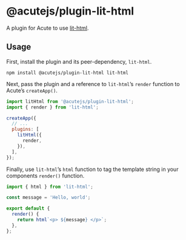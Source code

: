 # @acutejs/plugin-lit-html

A plugin for Acute to use [lit-html](https://lit-html.polymer-project.org).

## Usage

First, install the plugin and its peer-dependency, `lit-html`.

```shell
npm install @acutejs/plugin-lit-html lit-html
```

Next, pass the plugin and a reference to `lit-html`’s `render` function to Acute’s `createApp()`.

```javascript
import litHtml from '@acutejs/plugin-lit-html';
import { render } from 'lit-html';

createApp({
  // ...
  plugins: [
    litHtml({
      render,
    }),
  ],
});
```

Finally, use `lit-html`’s `html` function to tag the template string in your components `render()` function.

```javascript
import { html } from 'lit-html';

const message = 'Hello, world';

export default {
  render() {
    return html`<p> ${message} </p>`;
  },
};
```
